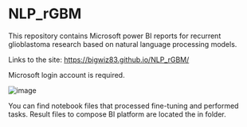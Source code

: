 # NLP_rGBM
This repository contains Microsoft power BI reports for recurrent glioblastoma research based on natural language processing models.

Links to the site: https://bigwiz83.github.io/NLP_rGBM/

Microsoft login account is required.

![image](https://user-images.githubusercontent.com/22975695/132434660-165470c7-699d-441f-a1a9-3e594cdadff1.png)

You can find notebook files that processed fine-tuning and performed tasks. 
Result files to compose BI platform are located the in folder. 
